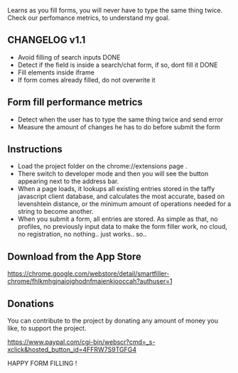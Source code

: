 Learns as you fill forms, you will never have to type the same thing twice.
Check our perfomance metrics, to understand my goal.

CHANGELOG  v1.1
---------------

- Avoid filling of search inputs                                           DONE
- Detect if the field is inside a search/chat form, if so, dont fill it    DONE
- Fill elements inside iframe                                              
- If form comes already filled, do not overwrite it 


Form fill performance metrics
-----------------------------

- Detect when the user has to type the same thing twice and send error
- Measure the amount of changes he has to do before submit the form


Instructions
------------

- Load the project folder on the chrome://extensions page . 
- There switch to developer mode and then you will see the button appearing next to the address bar. 
- When a page loads, it lookups all existing entries stored in the taffy javascript client database, and calculates the most accurate, based on levenshtein distance, or the minimum amount of operations needed for a string to become another.
- When you submit a form, all entries are stored. As simple as that, no profiles, no previously input data to make the form filler work, no cloud, no registration, no nothing.. just works.. so.. 

Download from the App Store
---------------------------

https://chrome.google.com/webstore/detail/smartfiller-chrome/fhlkmhgjnaiojghodnfmaienkjooccah?authuser=1


Donations
---------

You can contribute to the project by donating any amount of money
you like, to support the project.



https://www.paypal.com/cgi-bin/webscr?cmd=_s-xclick&hosted_button_id=4FFRW7S9TGFG4



HAPPY FORM FILLING !
